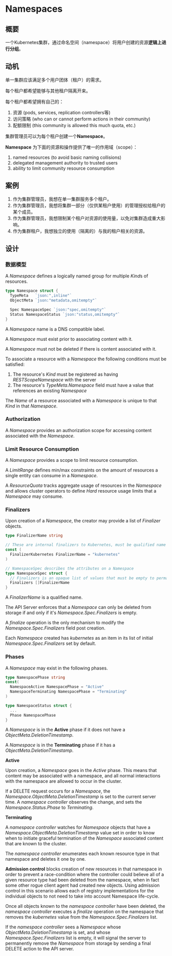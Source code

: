 # Namespaces

## 概要

一个Kubernetes集群，通过命名空间（namespace）将用户创建的资源**逻辑上进行分组**。

## 动机

单一集群应该满足多个用户团体（租户）的需求。

每个租户都希望能够与其他租户隔离开来。

每个租户都希望拥有自己的：

1. 资源 (pods, services, replication controllers等)
2. 访问策略 (who can or cannot perform actions in their community)
3. 配额限制 (this community is allowed this much quota, etc.)

集群管理员可以为每个租户创建一个**Namespace**。


**Namespace** 为下面的资源和操作提供了唯一的作用域（scope）：

1. named resources (to avoid basic naming collisions)
2. delegated management authority to trusted users
3. ability to limit community resource consumption

## 案例

1.  作为集群管理员，我想在单一集群服务多个租户。
2.  作为集群管理员，我想将集群一部分（仅供某租户使用）的管理授权给租户的某个成员。
3.  作为集群管理员，我想限制某个租户对资源的使用量，以免对集群造成重大影响。
4.  作为集群租户，我想独立的使用（隔离的）与我的租户相关的资源。

## 设计

### 数据模型

A *Namespace* defines a logically named group for multiple *Kind*s of resources.

```go
type Namespace struct {
  TypeMeta   `json:",inline"`
  ObjectMeta `json:"metadata,omitempty"`

  Spec NamespaceSpec `json:"spec,omitempty"`
  Status NamespaceStatus `json:"status,omitempty"`
}
```

A *Namespace* name is a DNS compatible label.

A *Namespace* must exist prior to associating content with it.

A *Namespace* must not be deleted if there is content associated with it.

To associate a resource with a *Namespace* the following conditions must be satisfied:

1.  The resource's *Kind* must be registered as having *RESTScopeNamespace* with the server
2.  The resource's *TypeMeta.Namespace* field must have a value that references an existing *Namespace*

The *Name* of a resource associated with a *Namespace* is unique to that *Kind* in that *Namespace*.

### Authorization

A *Namespace* provides an authorization scope for accessing content associated with the *Namespace*.

### Limit Resource Consumption

A *Namespace* provides a scope to limit resource consumption.

A *LimitRange* defines min/max constraints on the amount of resources a single entity can consume in a *Namespace*.

A *ResourceQuota* tracks aggregate usage of resources in the *Namespace* and allows cluster operators to define *Hard* resource usage limits that a *Namespace* may consume.

### Finalizers

Upon creation of a *Namespace*, the creator may provide a list of *Finalizer* objects.

```go
type FinalizerName string

// These are internal finalizers to Kubernetes, must be qualified name unless defined here
const (
  FinalizerKubernetes FinalizerName = "kubernetes"
)

// NamespaceSpec describes the attributes on a Namespace
type NamespaceSpec struct {
  // Finalizers is an opaque list of values that must be empty to permanently remove object from storage
  Finalizers []FinalizerName
}
```

A *FinalizerName* is a qualified name.

The API Server enforces that a *Namespace* can only be deleted from storage if and only if it's *Namespace.Spec.Finalizers* is empty.

A *finalize* operation is the only mechanism to modify the *Namespace.Spec.Finalizers* field post creation.

Each *Namespace* created has *kubernetes* as an item in its list of initial *Namespace.Spec.Finalizers* set by default.

### Phases

A *Namespace* may exist in the following phases.

```go
type NamespacePhase string
const(
  NamespaceActive NamespacePhase = "Active"
  NamespaceTerminating NamespacePhase = "Terminating"
)

type NamespaceStatus struct { 
  ...
  Phase NamespacePhase 
}
```

A *Namespace* is in the **Active** phase if it does not have a *ObjectMeta.DeletionTimestamp*.

A *Namespace* is in the **Terminating** phase if it has a *ObjectMeta.DeletionTimestamp*.

**Active**

Upon creation, a *Namespace* goes in the *Active* phase. This means that content may be associated with a namespace, and all normal interactions with the namespace are allowed to occur in the cluster.

If a DELETE request occurs for a *Namespace*, the *Namespace.ObjectMeta.DeletionTimestamp* is set to the current server time. A *namespace controller* observes the change, and sets the *Namespace.Status.Phase* to *Terminating*.

**Terminating**

A *namespace controller* watches for *Namespace* objects that have a *Namespace.ObjectMeta.DeletionTimestamp* value set in order to know when to initiate graceful termination of the *Namespace* associated content that are
known to the cluster.

The *namespace controller* enumerates each known resource type in that namespace and deletes it one by one.

**Admission control** blocks creation of new resources in that namespace in order to prevent a race-condition where the controller could believe all of a given resource type had been deleted from the namespace, when in fact some other rogue client agent had created new objects. Using admission control in this scenario allows each of registry implementations for the individual objects to not need to take into account Namespace life-cycle.

Once all objects known to the *namespace controller* have been deleted, the *namespace controller* executes a *finalize* operation on the namespace that
removes the *kubernetes* value from the *Namespace.Spec.Finalizers* list.

If the *namespace controller* sees a *Namespace* whose
*ObjectMeta.DeletionTimestamp* is set, and whose *Namespace.Spec.Finalizers*
list is empty, it will signal the server to permanently remove the *Namespace*
from storage by sending a final DELETE action to the API server.
